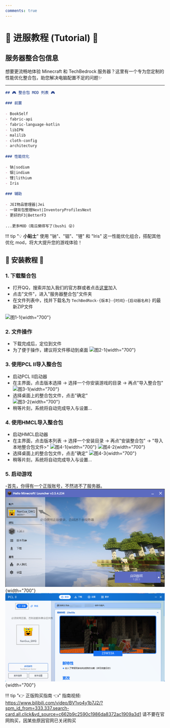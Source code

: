 ```yaml
---
comments: true
---
```


# 🚀 进服教程 (Tutorial) 🚀

## 服务器整合包信息

想要更流畅地体验 Minecraft 和 TechBedrock 服务器？这里有一个专为您定制的性能优化整合包，助您解决电脑配置不足的问题✨

---

```markdown
## 🎮 整合包 MOD 列表 🎮

### 前置

- BookSelf
- fabric-api
- fabric-language-kotlin
- libIPN
- malilib
- cloth-config
- architectury

### 性能优化

- 钠|sodium
- 铟|indium
- 锂|lithium
- Iris

### 辅助

- JEI物品管理器|Jei
- 一键背包整理Next|InventoryProfilesNext
- 更好的F3|BetterF3

...更多MOD（南瓜懒得写了(bushi 😜)
```

!!! tip "💡 **小贴士**"
    使用 "钠"、"铟"、"锂" 和 "Iris" 这一性能优化组合，搭配其他优化 mod，将大大提升您的游戏体验！

## 📖 安装教程 📖

### 1. 下载整合包

- 打开QQ，搜索并加入我们的官方群或者点击[这里](http://qm.qq.com/cgi-bin/qm/qr?_wv=1027&k=AOzvhL2XbSraeukv55rbIYN8dnoFR170&authKey=h730CW7B%2FyfvL8a28ke%2BzhshfkgxWyxKwgFxTv42uXN7xRoAtYcQkWSK2ujLvnIh&noverify=0&group_code=795130802)加入
- 点击"文件"，进入"服务器整合包"文件夹
- 在文件列表中，找并下载名为 `TechBedRock-{版本}-{时间}-{启动器名称}` 的最新ZIP文件

![图1-1](../assets/tutorialImages/1.png){width="700"}

### 2. 文件操作

- 下载完成后，定位到文件
- 为了便于操作，建议将文件移动到桌面
![图2-1](../assets/tutorialImages/2.png){width="700"}

### 3. **使用PCL II导入整合包**

- 启动PCL II启动器
- 在主界面，点击版本选择 -> 选择一个你安装游戏的目录 -> 再点"导入整合包"
![图3-1](../assets/tutorialImages/3-1.png){width="700"}
- 选择桌面上的整合包文件，点击"确定"  
![图3-2](../assets/tutorialImages/3-2.png){width="700"}
- 稍等片刻，系统将自动完成导入与设置...

### 4. **使用HMCL导入整合包**

- 启动HMCL启动器
- 在主界面，点击版本列表 -> 选择一个安装目录 -> 再点"安装整合包" -> "导入本地整合包文件>"
![图4-1](../assets/tutorialImages/4-1.png){width="700"}
![图4-2](../assets/tutorialImages/4-3.png){width="700"}
- 选择桌面上的整合包文件，点击"确定"
![图4-3](../assets/tutorialImages/4-2.png){width="700"}
- 稍等片刻，系统将自动完成导入与设置...

### 5. **启动游戏**

-首先，你得有一个正版账号，不然进不了服务器。
![图5-1](../assets/tutorialImages/5-1.png){width="700"}
![图5-2](../assets/tutorialImages/5-2.png){width="700"}

!!! tip "👉 正版购买指南 👈"
    指南视频:
    <https://www.bilibili.com/video/BV1vo4y1b7J2/?spm_id_from=333.337.search-card.all.click&vd_source=c662b9c2590c1986da8372ac1909a3d1>
    请不要在官网购买，因某些原因官网已关闭购买
